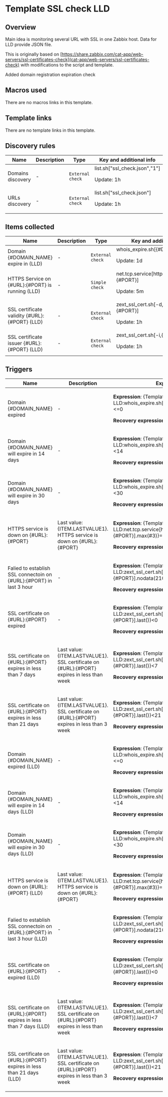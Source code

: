 # Template SSL check LLD

## Overview

Main idea is monitoring several URL with SSL in one Zabbix host. Data for LLD provide JSON file.


This is originally based on [https://share.zabbix.com/cat-app/web-servers/ssl-certificates-check](cat-app/web-servers/ssl-certificates-check) with modifications to the script and template.


Added domain registration expiration check

## Macros used

There are no macros links in this template.

## Template links

There are no template links in this template.

## Discovery rules

|Name|Description|Type|Key and additional info|
|----|-----------|----|----|
|Domains discovery|<p>-</p>|`External check`|list.sh["ssl_check.json","1"]<p>Update: 1h</p>|
|URLs discovery|<p>-</p>|`External check`|list.sh["ssl_check.json"]<p>Update: 1h</p>|
## Items collected

|Name|Description|Type|Key and additional info|
|----|-----------|----|----|
|Domain {#DOMAIN_NAME} expire in (LLD)|<p>-</p>|`External check`|whois_expire.sh[{#DOMAIN_NAME}]<p>Update: 1d</p>|
|HTTPS Service on {#URL}:{#PORT} is running (LLD)|<p>-</p>|`Simple check`|net.tcp.service[https,{#URL},{#PORT}]<p>Update: 5m</p>|
|SSL certificate validity {#URL}:{#PORT} (LLD)|<p>-</p>|`External check`|zext_ssl_cert.sh[-d,{#URL},{#PORT}]<p>Update: 1h</p>|
|SSL certificate issuer {#URL}:{#PORT} (LLD)|<p>-</p>|`External check`|zext_ssl_cert.sh[-i,{#URL},{#PORT}]<p>Update: 1h</p>|
## Triggers

|Name|Description|Expression|Priority|
|----|-----------|----------|--------|
|Domain {#DOMAIN_NAME} expired|<p>-</p>|<p>**Expression**: {Template SSL check LLD:whois_expire.sh[{#DOMAIN_NAME}].last()}<=0</p><p>**Recovery expression**: </p>|disaster|
|Domain {#DOMAIN_NAME} will expire in 14 days|<p>-</p>|<p>**Expression**: {Template SSL check LLD:whois_expire.sh[{#DOMAIN_NAME}].last()}<14</p><p>**Recovery expression**: </p>|high|
|Domain {#DOMAIN_NAME} will expire in 30 days|<p>-</p>|<p>**Expression**: {Template SSL check LLD:whois_expire.sh[{#DOMAIN_NAME}].last()}<30</p><p>**Recovery expression**: </p>|warning|
|HTTPS service is down on {#URL}:{#PORT}|<p>Last value: {ITEM.LASTVALUE1}. HTTPS service is down on {#URL}:{#PORT}</p>|<p>**Expression**: {Template SSL check LLD:net.tcp.service[https,{#URL},{#PORT}].max(#3)}=0</p><p>**Recovery expression**: </p>|average|
|Falied to establish SSL connectoin on {#URL}:{#PORT} in last 3 hour|<p>-</p>|<p>**Expression**: {Template SSL check LLD:zext_ssl_cert.sh[-d,{#URL},{#PORT}].nodata(210m)}=1</p><p>**Recovery expression**: </p>|high|
|SSL certificate on {#URL}:{#PORT} expired|<p>-</p>|<p>**Expression**: {Template SSL check LLD:zext_ssl_cert.sh[-d,{#URL},{#PORT}].last()}<0</p><p>**Recovery expression**: </p>|disaster|
|SSL certificate on {#URL}:{#PORT} expires in less than 7 days|<p>Last value: {ITEM.LASTVALUE1}. SSL certificate on {#URL}:{#PORT} expires in less than week</p>|<p>**Expression**: {Template SSL check LLD:zext_ssl_cert.sh[-d,{#URL},{#PORT}].last()}<7</p><p>**Recovery expression**: </p>|high|
|SSL certificate on {#URL}:{#PORT} expires in less than 21 days|<p>Last value: {ITEM.LASTVALUE1}. SSL certificate on {#URL}:{#PORT} expires in less than 3 week</p>|<p>**Expression**: {Template SSL check LLD:zext_ssl_cert.sh[-d,{#URL},{#PORT}].last()}<21</p><p>**Recovery expression**: </p>|warning|
|Domain {#DOMAIN_NAME} expired (LLD)|<p>-</p>|<p>**Expression**: {Template SSL check LLD:whois_expire.sh[{#DOMAIN_NAME}].last()}<=0</p><p>**Recovery expression**: </p>|disaster|
|Domain {#DOMAIN_NAME} will expire in 14 days (LLD)|<p>-</p>|<p>**Expression**: {Template SSL check LLD:whois_expire.sh[{#DOMAIN_NAME}].last()}<14</p><p>**Recovery expression**: </p>|high|
|Domain {#DOMAIN_NAME} will expire in 30 days (LLD)|<p>-</p>|<p>**Expression**: {Template SSL check LLD:whois_expire.sh[{#DOMAIN_NAME}].last()}<30</p><p>**Recovery expression**: </p>|warning|
|HTTPS service is down on {#URL}:{#PORT} (LLD)|<p>Last value: {ITEM.LASTVALUE1}. HTTPS service is down on {#URL}:{#PORT}</p>|<p>**Expression**: {Template SSL check LLD:net.tcp.service[https,{#URL},{#PORT}].max(#3)}=0</p><p>**Recovery expression**: </p>|average|
|Falied to establish SSL connectoin on {#URL}:{#PORT} in last 3 hour (LLD)|<p>-</p>|<p>**Expression**: {Template SSL check LLD:zext_ssl_cert.sh[-d,{#URL},{#PORT}].nodata(210m)}=1</p><p>**Recovery expression**: </p>|high|
|SSL certificate on {#URL}:{#PORT} expired (LLD)|<p>-</p>|<p>**Expression**: {Template SSL check LLD:zext_ssl_cert.sh[-d,{#URL},{#PORT}].last()}<0</p><p>**Recovery expression**: </p>|disaster|
|SSL certificate on {#URL}:{#PORT} expires in less than 7 days (LLD)|<p>Last value: {ITEM.LASTVALUE1}. SSL certificate on {#URL}:{#PORT} expires in less than week</p>|<p>**Expression**: {Template SSL check LLD:zext_ssl_cert.sh[-d,{#URL},{#PORT}].last()}<7</p><p>**Recovery expression**: </p>|high|
|SSL certificate on {#URL}:{#PORT} expires in less than 21 days (LLD)|<p>Last value: {ITEM.LASTVALUE1}. SSL certificate on {#URL}:{#PORT} expires in less than 3 week</p>|<p>**Expression**: {Template SSL check LLD:zext_ssl_cert.sh[-d,{#URL},{#PORT}].last()}<21</p><p>**Recovery expression**: </p>|warning|
